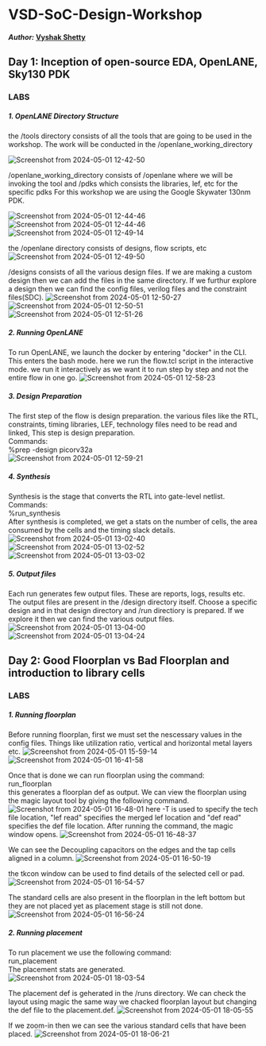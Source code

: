 # VSD-SoC-Design-Workshop

#### *_Author:_* <a href="https://www.linkedin.com/in/vyshak-shetty-a00b08212/">Vyshak Shetty</a>

## Day 1: Inception of open-source EDA, OpenLANE, Sky130 PDK
### LABS
##### 1. OpenLANE Directory Structure
   the /tools directory consists of all the tools that are going to be used in the workshop. The work will be conducted in the /openlane_working_directory
   
![Screenshot from 2024-05-01 12-42-50](https://github.com/vyshak-git/VSD-SoC-Design-Workshop/assets/84836428/b5b7f808-7de9-4ee4-847f-67952165ddc4)

/openlane_working_directory consists of /openlane where we will be invoking the tool and /pdks which consists the libraries, lef, etc for the specific pdks
For this workshop we are using the Google Skywater 130nm PDK.

![Screenshot from 2024-05-01 12-44-46](https://github.com/vyshak-git/VSD-SoC-Design-Workshop/assets/84836428/9f05968a-4cec-42b6-acee-785b900e086a)
![Screenshot from 2024-05-01 12-44-46](https://github.com/vyshak-git/VSD-SoC-Design-Workshop/assets/84836428/55ec8ec0-f7bf-46f6-9c02-df9d1d0022a2)
![Screenshot from 2024-05-01 12-49-14](https://github.com/vyshak-git/VSD-SoC-Design-Workshop/assets/84836428/3db66ec5-cdf7-405b-a4f7-b9a5de59f951)

the /openlane directory consists of designs, flow scripts, etc
![Screenshot from 2024-05-01 12-49-50](https://github.com/vyshak-git/VSD-SoC-Design-Workshop/assets/84836428/f4bf879d-6140-431d-a30e-435e569c8be8)

/designs consists of all the various design files. If we are making a custom design then we can add the files in the same directory. If we furthur explore a design then we can find the config files, verilog files and the constraint files(SDC).
![Screenshot from 2024-05-01 12-50-27](https://github.com/vyshak-git/VSD-SoC-Design-Workshop/assets/84836428/72487c16-9dec-47c6-93db-9b244e9a8961)
![Screenshot from 2024-05-01 12-50-51](https://github.com/vyshak-git/VSD-SoC-Design-Workshop/assets/84836428/7dfe92d1-7119-4e0b-9cec-7a720cae25f4)
![Screenshot from 2024-05-01 12-51-26](https://github.com/vyshak-git/VSD-SoC-Design-Workshop/assets/84836428/0b1bd9b5-2c43-4d58-bffb-27b447524ba8)

##### 2. Running OpenLANE
To run OpenLANE, we launch the docker by entering "docker" in the CLI. This enters the bash mode. here we run the flow.tcl script in the interactive mode. we run it interactively as we want it to run step by step and not the entire flow in one go. 
![Screenshot from 2024-05-01 12-58-23](https://github.com/vyshak-git/VSD-SoC-Design-Workshop/assets/84836428/f9f96eae-0081-4007-a496-09293c77f7f8)

##### 3. Design Preparation
The first step of the flow is design preparation. the various files like the RTL, constraints, timing libraries, LEF, technology files need to be read and linked, This step is design preparation. <br>
Commands:<br>
%prep -design picorv32a <br>
![Screenshot from 2024-05-01 12-59-21](https://github.com/vyshak-git/VSD-SoC-Design-Workshop/assets/84836428/61e648b9-2a71-4db6-a0d6-3a6e5e47d8c8)

##### 4. Synthesis
Synthesis is the stage that converts the RTL into gate-level netlist. <br>
Commands: <br>
%run_synthesis <br>
After synthesis is completed, we get a stats on the number of cells, the area consumed by the cells and the timing slack details.
![Screenshot from 2024-05-01 13-02-40](https://github.com/vyshak-git/VSD-SoC-Design-Workshop/assets/84836428/b217f951-5a57-4b39-9965-17dc2d2a4951)
![Screenshot from 2024-05-01 13-02-52](https://github.com/vyshak-git/VSD-SoC-Design-Workshop/assets/84836428/9ed9f9d9-1b58-4f8e-a9f6-c0ced559c6ff)
![Screenshot from 2024-05-01 13-03-02](https://github.com/vyshak-git/VSD-SoC-Design-Workshop/assets/84836428/e5b20604-fa74-4a5e-973e-33da3325b8c5)

##### 5. Output files
Each run generates few output files. These are reports, logs, results etc. The output files are present in the /design directory itself. Choose a specific design and in that design directory and /run directiory is prepared. If we explore it then we can find the various output files.
![Screenshot from 2024-05-01 13-04-00](https://github.com/vyshak-git/VSD-SoC-Design-Workshop/assets/84836428/be34af7f-5fb0-412b-adc8-f6e89ddbd958)
![Screenshot from 2024-05-01 13-04-24](https://github.com/vyshak-git/VSD-SoC-Design-Workshop/assets/84836428/97ba7f62-099d-4995-9f5f-724f4a4b3689)

## Day 2: Good Floorplan vs Bad Floorplan and introduction to library cells
### LABS
##### 1. Running floorplan
Before running floorplan, first we must set the nescessary values in the config files. Things like utilization ratio, vertical and horizontal metal layers etc.
![Screenshot from 2024-05-01 15-59-14](https://github.com/vyshak-git/VSD-SoC-Design-Workshop/assets/84836428/01480614-fcc7-4503-a166-2e17a5b902c3)
![Screenshot from 2024-05-01 16-41-58](https://github.com/vyshak-git/VSD-SoC-Design-Workshop/assets/84836428/6e7c86c5-e7d9-4cc2-ab92-b853d8f4f4bd)

Once that is done we can run floorplan using the command: <br>
run_floorplan <br>
this generates a floorplan def as output. We can view the floorplan using the magic layout tool by giving the following command.
![Screenshot from 2024-05-01 16-48-01](https://github.com/vyshak-git/VSD-SoC-Design-Workshop/assets/84836428/8586bca7-1807-44a7-b25b-26cca907e5db)
here -T is used to specify the tech file location, "lef read" specifies the merged lef location and "def read" specifies the def file location. After running the command, the magic window opens.
![Screenshot from 2024-05-01 16-48-37](https://github.com/vyshak-git/VSD-SoC-Design-Workshop/assets/84836428/9a56403f-d856-4f75-bf6d-e24eebce44ef)

We can see the Decoupling capacitors on the edges and the tap cells aligned in a column.
![Screenshot from 2024-05-01 16-50-19](https://github.com/vyshak-git/VSD-SoC-Design-Workshop/assets/84836428/f46757cc-d7c2-4c88-8544-4c6efd31560f)

the tkcon window can be used to find details of the selected cell or pad.
![Screenshot from 2024-05-01 16-54-57](https://github.com/vyshak-git/VSD-SoC-Design-Workshop/assets/84836428/ebee4110-b199-4a38-9013-0a76a98c916f)

The standard cells are also present in the floorplan in the left bottom but they are not placed yet as placement stage is still not done.
![Screenshot from 2024-05-01 16-56-24](https://github.com/vyshak-git/VSD-SoC-Design-Workshop/assets/84836428/72586299-e862-4343-a914-9b347017d865)

##### 2. Running placement
To run placement we use the following command: <br>
run_placement <br>
The placement stats are generated.
![Screenshot from 2024-05-01 18-03-54](https://github.com/vyshak-git/VSD-SoC-Design-Workshop/assets/84836428/159f70ef-505e-42a6-a7d9-c66bc23250f1)

The placement def is geherated in the /runs directory. We can check the layout using magic the same way we chacked floorplan layout but changing the def file to the placement.def.
![Screenshot from 2024-05-01 18-05-55](https://github.com/vyshak-git/VSD-SoC-Design-Workshop/assets/84836428/3604b0c6-a286-4cf1-bdab-0f2a236b6c07)

If we zoom-in then we can see the various standard cells that have been placed.
![Screenshot from 2024-05-01 18-06-21](https://github.com/vyshak-git/VSD-SoC-Design-Workshop/assets/84836428/dfc4a15b-592a-45be-8827-9dd31f5bac85)






